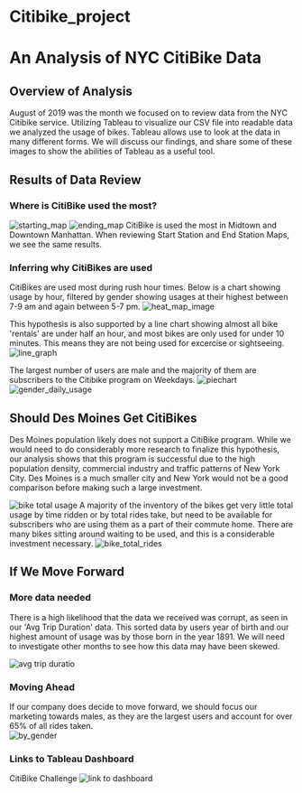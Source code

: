# Citibike_project

# An Analysis of NYC CitiBike Data

## Overview of Analysis
August of 2019 was the month we focused on to review data from the NYC Citibike service.  Utilizing Tableau to visualize our CSV file into readable data we analyzed the usage of bikes.  Tableau allows use to look at the data in many different forms. We will discuss our findings, and share some of these images to show the abilities of Tableau as a useful tool.

## Results of Data Review
### Where is CitiBike used the most?
![starting_map](https://github.com/MXV0921/Citibike_project/blob/main/Images/ma_Start_Station.png)
![ending_map](https://github.com/MXV0921/Citibike_project/blob/main/Images/map_End_Station.png)
CitiBike is used the most in Midtown and Downtown Manhattan.  When reviewing Start Station and End Station Maps, we see the same results.

### Inferring why CitiBikes are used
CitiBikes are used most during rush hour times.  Below is a chart showing usage by hour, filtered by gender showing usages at their highest between 7-9 am and again between 5-7 pm.
![heat_map_image](https://github.com/MXV0921/Citibike_project/blob/main/Images/Usage_by_Hour.png)

This hypothesis is also supported by a line chart showing almost all bike 'rentals' are under half an hour, and most bikes are only used for under 10 minutes.  This means they are not being used for excercise or sightseeing.
![line_graph](https://github.com/MXV0921/Citibike_project/blob/main/Images/line_graph_usage.png)

The largest number of users are male and the majority of them are subscribers to the Citibike program on Weekdays.
![piechart](https://github.com/MXV0921/Citibike_project/blob/main/Images/by_gender.png)
![gender_daily_usage](https://github.com/MXV0921/Citibike_project/blob/main/Images/subscribers.png)

## Should Des Moines Get CitiBikes
Des Moines population likely does not support a CitiBike program.  While we would need to do considerably more research to finalize this hypothesis, our analysis shows that this program is successful due to the high population density, commercial industry and traffic patterns of New York City.  Des Moines is a much smaller city and New York would not be a good comparison before making such a large investment.

![bike total usage](https://github.com/MXV0921/Citibike_project/blob/main/Images/bike_usage.png)
A majority of the inventory of the bikes get very little total usage by time ridden or by total rides take, but need to be available for subscribers who are using them as a part of their commute home. There are many bikes sitting around waiting to be used, and this is a considerable investment necessary.
![bike_total_rides](https://github.com/MXV0921/Citibike_project/blob/main/Images/bike_usage2.png)

## If We Move Forward
### More data needed
There is a high likelihood that the data we received was corrupt, as seen in our 'Avg Trip Duration' data.  This sorted data by users year of birth and our highest amount of usage was by those born in the year 1891.  We will need to investigate other months to see how this data may have been skewed.

![avg trip duratio](https://github.com/MXV0921/Citibike_project/blob/main/Images/Avg_trip_duration.png)

### Moving Ahead
If our company does decide to move forward, we should focus our marketing towards males, as they are the largest users and account for over 65% of all rides taken.  
![by_gender](link)


### Links to Tableau Dashboard
CitiBike Challenge
![link to dashboard](https://public.tableau.com/app/profile/mark.vogel/viz/Citibike_Challenge_16572293275230/Story1)
